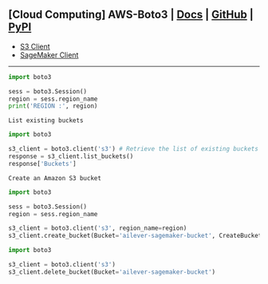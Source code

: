 ## [Cloud Computing] AWS-Boto3 | [Docs](https://boto3.amazonaws.com/v1/documentation/api/latest/index.html#) | [GitHub]() | [PyPI]()


- [S3 Client](https://boto3.amazonaws.com/v1/documentation/api/latest/reference/services/s3.html)
- [SageMaker Client](https://boto3.amazonaws.com/v1/documentation/api/latest/reference/services/sagemaker.html)

---

```python
import boto3

sess = boto3.Session()
region = sess.region_name
print('REGION :', region)
```

`List existing buckets`
```python
import boto3

s3_client = boto3.client('s3') # Retrieve the list of existing buckets
response = s3_client.list_buckets()
response['Buckets']
```

`Create an Amazon S3 bucket`
```python
import boto3

sess = boto3.Session()
region = sess.region_name

s3_client = boto3.client('s3', region_name=region)
s3_client.create_bucket(Bucket='ailever-sagemaker-bucket', CreateBucketConfiguration=dict(LocationConstraint=region))
```


```python
import boto3

s3_client = boto3.client('s3')
s3_client.delete_bucket(Bucket='ailever-sagemaker-bucket')
```
